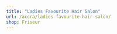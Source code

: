 ```yaml
---
title: "Ladies Favourite Hair Salon"
url: /accra/ladies-favourite-hair-salon/
shop: Friseur
---
```

